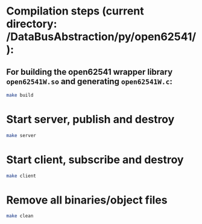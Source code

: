 # Compilation steps (current directory: <repo>/DataBusAbstraction/py/open62541/):

## For building the open62541 wrapper library `open62541W.so` and generating `open62541W.c`:

```sh
make build
```

# Start server, publish and destroy 

```sh
make server
```

# Start client, subscribe and destroy

```sh
make client
```

# Remove all binaries/object files

```sh
make clean
```

